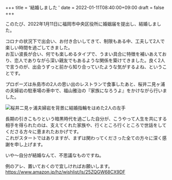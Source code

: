 +++
title = '結婚しました '
date = 2022-01-11T08:40:00+09:00
draft = false
+++

このたび、2022年1月11日に福岡市中央区役所に婚姻届を提出し、結婚しました。

コロナの状況下で出会い、お付き合いしてきて、制限もある中、工夫して2人で楽しい時間を過ごしてきました。  
お互い波長が合い、何でも楽しめるタイプで、うまい具合に特徴を補いあえており、恋人でありながら深い親友でもあるような関係を築けてきました。良く2人で言うのが、出会うずっと前から知り合っていたような気がするよね、ということです。

プロポーズは糸島市の2人の思い出のレストランで食事したあと、桜井二見ヶ浦の夫婦岩の駐車場の車中で、福山雅治の『家族になろうよ』をかけながら行いました。

![桜井二見ヶ浦夫婦岩を背景に結婚指輪をはめた2人の左手](/images/blog/got-married/two_hands_and_meotoiwa.jpg)

長期の引きこもりという暗黒時代を過ごした自分が、こうやって人生を共にする相手を得られたのは、支えてくれた家族や、行くところ行くところで世話をしてくださる方々に恵まれたおかげです。  
これがスタートではありますが、まずは関わってくださった全ての方々に深く感謝を申し上げます。

いや〜自分が結婚なんて、不思議なものですね。

例のアレ、置いておくので宜しければお願いします。  
https://www.amazon.jp/hz/wishlist/ls/25ZQGW68CX9DF
